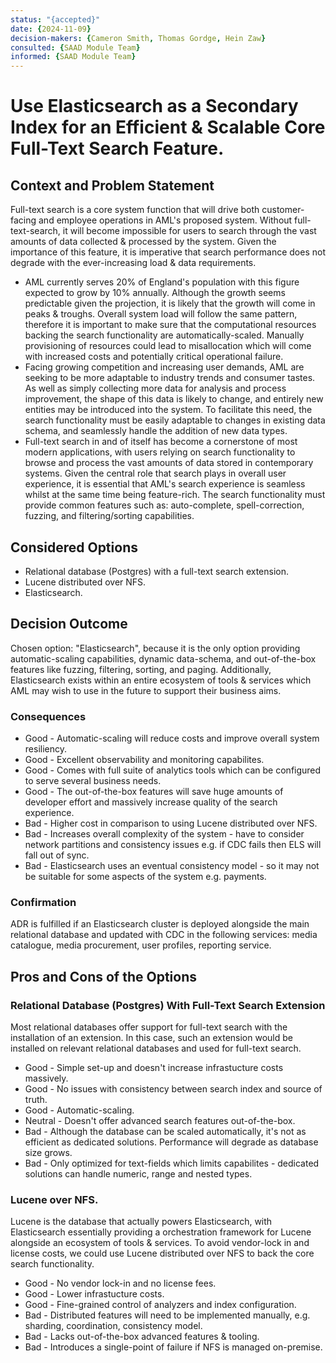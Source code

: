 ```yaml
---
status: "{accepted}"
date: {2024-11-09}
decision-makers: {Cameron Smith, Thomas Gordge, Hein Zaw}
consulted: {SAAD Module Team}
informed: {SAAD Module Team}
---
```


# Use Elasticsearch as a Secondary Index for an Efficient & Scalable Core Full-Text Search Feature.

## Context and Problem Statement

Full-text search is a core system function that will drive both customer-facing and employee operations in AML's proposed system. Without full-text-search,
it will become impossible for users to search through the vast amounts of data collected & processed by the system. Given the importance of this feature, 
it is imperative that search performance does not degrade with the ever-increasing load & data requirements.

* AML currently serves 20% of England's population with this figure expected to grow by 10% annually. Although the growth seems predictable given the projection,
it is likely that the growth will come in peaks & troughs. Overall system load will follow the same pattern, therefore it is important to make sure that the computational
resources backing the search functionality are automatically-scaled. Manually provisioning of resources could lead to misallocation which will come with increased costs
and potentially critical operational failure.
* Facing growing competition and increasing user demands, AML are seeking to be more adaptable to industry trends and consumer tastes. As well as simply collecting
more data for analysis and process improvement, the shape of this data is likely to change, and entirely new entities may be introduced into the system. To facilitate
this need, the search functionality must be easily adaptable to changes in existing data schema, and seamlessly handle the addition of new data types.
* Full-text search in and of itself has become a cornerstone of most modern applications, with users relying on search functionality to browse and process the 
vast amounts of data stored in contemporary systems. Given the central role that search plays in overall user experience, it is essential that AML's search experience
is seamless whilst at the same time being feature-rich. The search functionality must provide common features such as: auto-complete, spell-correction, fuzzing, and 
filtering/sorting capabilities.

## Considered Options

* Relational database (Postgres) with a full-text search extension.
* Lucene distributed over NFS.
* Elasticsearch.

## Decision Outcome

Chosen option: "Elasticsearch", because it is the only option providing automatic-scaling capabilities, dynamic data-schema, and out-of-the-box features like fuzzing, filtering, sorting, and paging. Additionally, Elasticsearch exists within an entire ecosystem of tools & services which AML may wish to use in the future to support
their business aims.

### Consequences

* Good - Automatic-scaling will reduce costs and improve overall system resiliency.
* Good - Excellent observability and monitoring capabilites.
* Good - Comes with full suite of analytics tools which can be configured to serve several business needs.
* Good - The out-of-the-box features will save huge amounts of developer effort and massively increase quality of the search experience.
* Bad - Higher cost in comparison to using Lucene distributed over NFS.
* Bad - Increases overall complexity of the system - have to consider network partitions and consistency issues e.g. if CDC fails then ELS will fall out of sync.
* Bad - Elasticsearch uses an eventual consistency model - so it may not be suitable for some aspects of the system e.g. payments.

### Confirmation

ADR is fulfilled if an Elasticsearch cluster is deployed alongside the main relational database and updated with CDC in the following services: media catalogue, media procurement, user profiles, reporting service.

## Pros and Cons of the Options

### Relational Database (Postgres) With Full-Text Search Extension

Most relational databases offer support for full-text search with the installation of an extension. In this case, such an extension would be installed on relevant
relational databases and used for full-text search.

* Good - Simple set-up and doesn't increase infrastucture costs massively.
* Good - No issues with consistency between search index and source of truth.
* Good - Automatic-scaling.
* Neutral - Doesn't offer advanced search features out-of-the-box.
* Bad - Although the database can be scaled automatically, it's not as efficient as dedicated solutions. Performance will degrade as database size grows.
* Bad - Only optimized for text-fields which limits capabilites - dedicated solutions can handle numeric, range and nested types.

### Lucene over NFS.

Lucene is the database that actually powers Elasticsearch, with Elasticsearch essentially providing a orchestration framework for Lucene alongside an ecosystem
of tools & services. To avoid vendor-lock in and license costs, we could use Lucene distributed over NFS to back the core search functionality.

* Good - No vendor lock-in and no license fees.
* Good - Lower infrastucture costs.
* Good - Fine-grained control of analyzers and index configuration.
* Bad - Distributed features will need to be implemented manually, e.g. sharding, coordination, consistency model.
* Bad - Lacks out-of-the-box advanced features & tooling.
* Bad - Introduces a single-point of failure if NFS is managed on-premise.
